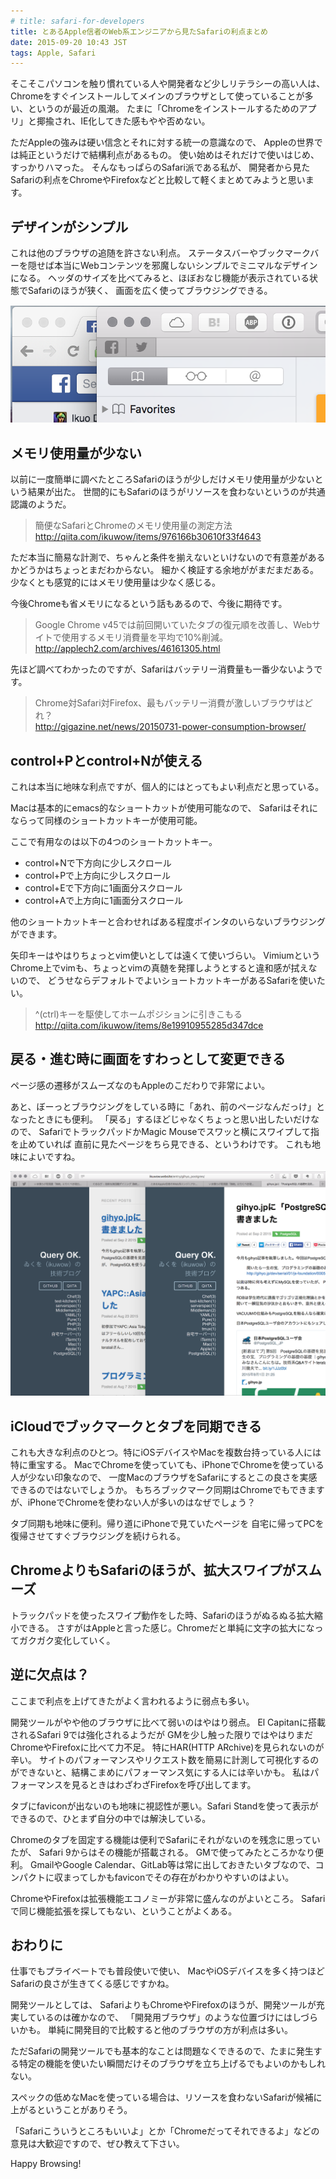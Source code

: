 ```yaml
---
# title: safari-for-developers
title: とあるApple信者のWeb系エンジニアから見たSafariの利点まとめ
date: 2015-09-20 10:43 JST
tags: Apple, Safari
---
```


そこそこパソコンを触り慣れている人や開発者など少しリテラシーの高い人は、
Chromeをすぐインストールしてメインのブラウザとして使っていることが多い、というのが最近の風潮。
たまに「Chromeをインストールするためのアプリ」と揶揄され、IE化してきた感もやや否めない。

ただAppleの強みは硬い信念とそれに対する統一の意識なので、
Appleの世界では純正というだけで結構利点があるもの。
使い始めはそれだけで使いはじめ、すっかりハマった。
そんなもっぱらのSafari派である私が、
開発者から見たSafariの利点をChromeやFirefoxなどと比較して軽くまとめてみようと思います。

## デザインがシンプル

これは他のブラウザの追随を許さない利点。
ステータスバーやブックマークバーを隠せば本当にWebコンテンツを邪魔しないシンプルでミニマルなデザインになる。
ヘッダのサイズを比べてみると、ほぼおなじ機能が表示されている状態でSafariのほうが狭く、
画面を広く使ってブラウジングできる。

![SafariとChromeのヘッダの高さの違い](safari_chrome_header.png)

## メモリ使用量が少ない


以前に一度簡単に調べたところSafariのほうが少しだけメモリ使用量が少ないという結果が出た。
世間的にもSafariのほうがリソースを食わないというのが共通認識のようだ。

> 簡便なSafariとChromeのメモリ使用量の測定方法  
> http://qiita.com/ikuwow/items/976166b30610f33f4643

ただ本当に簡易な計測で、ちゃんと条件を揃えないといけないので有意差があるかどうかはちょっとまだわからない。
細かく検証する余地ががまだまだある。
少なくとも感覚的にはメモリ使用量は少なく感じる。

今後Chromeも省メモリになるという話もあるので、今後に期待です。

> Google Chrome v45では前回開いていたタブの復元順を改善し、Webサイトで使用するメモリ消費量を平均で10%削減。  
> http://applech2.com/archives/46161305.html

先ほど調べてわかったのですが、Safariはバッテリー消費量も一番少ないようです。

> Chrome対Safari対Firefox、最もバッテリー消費が激しいブラウザはどれ？  
> http://gigazine.net/news/20150731-power-consumption-browser/

## control+Pとcontrol+Nが使える

これは本当に地味な利点ですが、個人的にはとってもよい利点だと思っている。

Macは基本的にemacs的なショートカットが使用可能なので、
Safariはそれにならって同様のショートカットキーが使用可能。

ここで有用なのは以下の4つのショートカットキー。

* control+Nで下方向に少しスクロール
* control+Pで上方向に少しスクロール
* control+Eで下方向に1画面分スクロール
* control+Aで上方向に1画面分スクロール

他のショートカットキーと合わせればある程度ポインタのいらないブラウジングができます。

矢印キーはやはりちょっとvim使いとしては遠くて使いづらい。
VimiumというChrome上でvimも、ちょっとvimの真髄を発揮しようとすると違和感が拭えないので、
どうせならデフォルトでよいショートカットキーがあるSafariを使いたい。

> ^(ctrl)キーを駆使してホームポジションに引きこもる  
> http://qiita.com/ikuwow/items/8e19910955285d347dce

## 戻る・進む時に画面をすわっとして変更できる

ページ感の遷移がスムーズなのもAppleのこだわりで非常によい。

あと、ぼーっとブラウジングをしている時に「あれ、前のページなんだっけ」となったときにも便利。
「戻る」するほどじゃなくちょっと思い出したいだけなので、
SafariでトラックパッドかMagic Mouseでスワッと横にスワイプして指を止めていれば
直前に見たページをちら見できる、というわけです。
これも地味によいですね。

![Safariの戻る](safari_back.png)

## iCloudでブックマークとタブを同期できる

これも大きな利点のひとつ。特にiOSデバイスやMacを複数台持っている人には特に重宝する。 MacでChromeを使っていても、iPhoneでChromeを使っている人が少ない印象なので、
一度MacのブラウザをSafariにするとこの良さを実感できるのではないでしょうか。
もちろブックマーク同期はChromeでもできますが、iPhoneでChromeを使わない人が多いのはなぜでしょう？

タブ同期も地味に便利。帰り道にiPhoneで見ていたページを
自宅に帰ってPCを復帰させてすぐブラウジングを続けられる。

## ChromeよりもSafariのほうが、拡大スワイプがスムーズ

トラックパッドを使ったスワイプ動作をした時、Safariのほうがぬるぬる拡大縮小できる。
さすがはAppleと言った感じ。Chromeだと単純に文字の拡大になってガクガク変化していく。

## 逆に欠点は？

ここまで利点を上げてきたがよく言われるように弱点も多い。

開発ツールがやや他のブラウザに比べて弱いのはやはり弱点。
El Capitanに搭載されるSafari 9では強化されるようだが
GMを少し触った限りではやはりまだChromeやFirefoxに比べて力不足。
特にHAR(HTTP ARchive)を見られないのが辛い。
サイトのパフォーマンスやリクエスト数を簡易に計測して可視化するのができないと、結構こまめにパフォーマンス気にする人には辛いかも。
私はパフォーマンスを見るときはわざわざFirefoxを呼び出してます。

タブにfaviconが出ないのも地味に視認性が悪い。Safari Standを使って表示ができるので、ひとまず自分の中では解決している。

Chromeのタブを固定する機能は便利でSafariにそれがないのを残念に思っていたが、
Safari 9からはその機能が搭載される。
GMで使ってみたところかなり便利。
GmailやGoogle Calendar、GitLab等は常に出しておきたいタブなので、コンパクトに収まってしかもfaviconでその存在がわかりやすいのはよい。

ChromeやFirefoxは拡張機能エコノミーが非常に盛んなのがよいところ。
Safariで同じ機能拡張を探してもない、ということがよくある。

## おわりに

仕事でもプライベートでも普段使いで使い、
MacやiOSデバイスを多く持つほどSafariの良さが生きてくる感じですかね。

開発ツールとしては、
SafariよりもChromeやFirefoxのほうが、開発ツールが充実しているのは確かなので、
「開発用ブラウザ」のような位置づけにはしづらいかも。
単純に開発目的で比較すると他のブラウザの方が利点は多い。

ただSafariの開発ツールでも基本的なことは問題なくできるので、たまに発生する特定の機能を使いたい瞬間だけそのブラウザを立ち上げるでもよいのかもしれない。

スペックの低めなMacを使っている場合は、リソースを食わないSafariが候補に上がるということがありそう。

「Safariこういうところもいいよ」とか「Chromeだってそれできるよ」などの意見は大歓迎ですので、ぜひ教えて下さい。

Happy Browsing!
